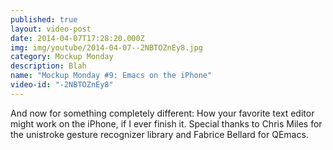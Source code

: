 ```yaml
---
published: true
layout: video-post
date: 2014-04-07T17:28:20.000Z
img: img/youtube/2014-04-07--2NBTOZnEy8.jpg
category: Mockup Monday
description: Blah
name: "Mockup Monday #9: Emacs on the iPhone"
video-id: "-2NBTOZnEy8"
---
```

And now for something completely different: How your favorite text editor might work on the iPhone, if I ever finish it. Special thanks to Chris Miles for the unistroke gesture recognizer library and Fabrice Bellard for QEmacs.
